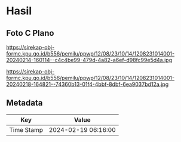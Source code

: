 # Hasil

## Foto C Plano

https://sirekap-obj-formc.kpu.go.id/b556/pemilu/ppwp/12/08/23/10/14/1208231014001-20240214-160114--c4c4be99-479d-4a82-a6ef-d98fc99e5d4a.jpg

https://sirekap-obj-formc.kpu.go.id/b556/pemilu/ppwp/12/08/23/10/14/1208231014001-20240218-164821--74360b13-01f4-4bbf-8dbf-6ea9037bd12a.jpg


## Metadata

| Key        | Value               |
| ---------- | ------------------- |
| Time Stamp | 2024-02-19 06:16:00 |



